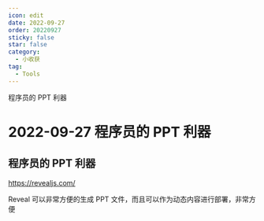 ```yaml
---
icon: edit
date: 2022-09-27
order: 20220927
sticky: false
star: false
category:
  - 小收获
tag:
  - Tools
---
```


程序员的 PPT 利器

<!-- more -->

# 2022-09-27 程序员的 PPT 利器

## 程序员的 PPT 利器

https://revealjs.com/

Reveal 可以非常方便的生成 PPT 文件，而且可以作为动态内容进行部署，非常方便
